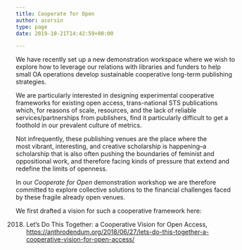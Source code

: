 ```yaml
---
title: Cooperate for Open
author: acorsin
type: page
date: 2019-10-21T14:42:59+00:00

---
```

We have recently set up a new demonstration workspace where we wish to explore how to leverage our relations with libraries and funders to help small OA operations develop sustainable cooperative long-term publishing strategies.

We are particularly interested in designing experimental cooperative frameworks for existing open access, trans-national STS&nbsp;publications which, for reasons of scale, resources, and the lack of reliable services/partnerships from publishers, find it particularly difficult to get a foothold in our prevalent culture of metrics.

Not infrequently, these publishing venues are the place where the most vibrant, interesting, and creative scholarship is happening&#8211;a scholarship that is also often pushing the boundaries of feminist and oppositional work, and therefore facing kinds of pressure that extend and redefine the limits of openness.

In our _Cooperate for Open_ demonstration workshop we are therefore committed to explore collective solutions to the financial challenges faced by these fragile already open venues.

We first drafted a vision for such a cooperative framework here:

2018. Let’s Do This Together: a Cooperative Vision for Open Access, <https://anthrodendum.org/2018/06/27/lets-do-this-together-a-cooperative-vision-for-open-access/>
